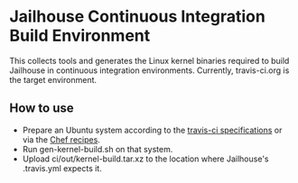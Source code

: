 Jailhouse Continuous Integration Build Environment
==================================================

This collects tools and generates the Linux kernel binaries required to build
Jailhouse in continuous integration environments. Currently, travis-ci.org is
the target environment.

How to use
----------

- Prepare an Ubuntu system according to the
  [travis-ci specifications](http://docs.travis-ci.com/user/ci-environment)
  or via the [Chef recipes](https://github.com/travis-ci/travis-cookbooks).
- Run gen-kernel-build.sh on that system.
- Upload ci/out/kernel-build.tar.xz to the location where Jailhouse's
  .travis.yml expects it.

